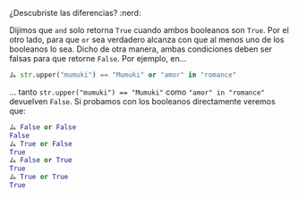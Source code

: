  ¿Descubriste las diferencias? :nerd:

Dijimos que `and` solo retorna `True` cuando ambos booleanos son `True`. Por el otro lado, para que `or` sea verdadero alcanza con que al menos uno de los booleanos lo sea. Dicho de otra manera, ambas condiciones deben ser falsas para que retorne `False`. Por ejemplo, en...

``` python
ム str.upper("mumuki") == "Mumuki" or "amor" in "romance"
```

... tanto `str.upper("mumuki") == "Mumuki"` como `"amor" in "romance"` devuelven `False`. Si probamos con los booleanos directamente veremos que:

```python
ム False or False
False
ム True or False
True
ム False or True
True
ム True or True
True
```


